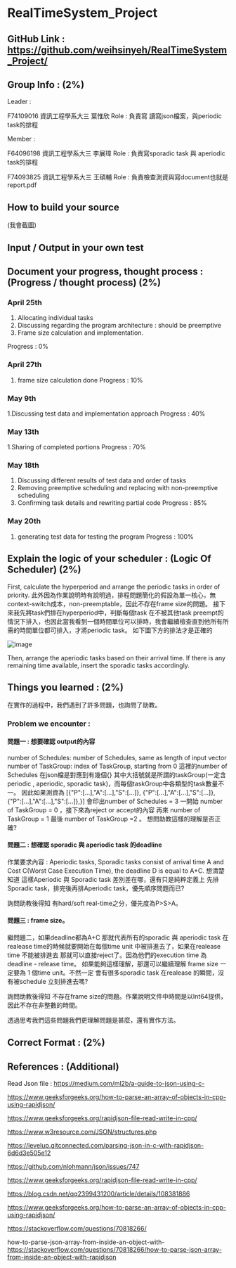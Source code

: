 # RealTimeSystem_Project

## GitHub Link : https://github.com/weihsinyeh/RealTimeSystem_Project/

## Group Info : (2%)

Leader : 

F74109016 資訊工程學系大三 葉惟欣     Role : 負責寫 讀寫json檔案，與periodic task的排程 

Member : 

F64096198 資訊工程學系大三 李展瑋     Role : 負責寫sporadic task 與 aperiodic task的排程

F74093825 資訊工程學系大三 王碩輔     Role : 負責檢查測資與寫document也就是report.pdf 


## How to build your source 

(我會截圖)

## Input / Output in your own test

## Document your progress, thought process : (Progress / thought process) (2%)
### April 25th
1. Allocating individual tasks 
2. Discussing regarding the program architecture : should be preemptive
3. Frame size calculation and implementation.

Progress : 0%

### April 27th
1. frame size calculation done 
Progress : 10%

### May 9th
1.Discussing test data and implementation approach
Progress : 40%

### May 13th
1.Sharing of completed portions
Progress : 70%

### May 18th
1. Discussing different results of test data and order of tasks
2. Removing preemptive scheduling and replacing with non-preemptive scheduling
3. Confirming task details and rewriting partial code
Progress : 85%

### May 20th
1. generating test data for testing the program
Progress : 100%
## Explain the logic of your scheduler : (Logic Of Scheduler) (2%)
First, calculate the hyperperiod and arrange the periodic tasks in order of priority. 
此外因為作業說明時有說明過，排程問題簡化的假設為單一核心，無context-switch成本，non-preemptable，因此不存在frame size的問題。
接下來我先將task們排在hyperperiod中，判斷每個task 在不被其他task preempt的情況下排入，也因此當我看到一個時間單位可以排時，我會繼續檢查直到他所有所需的時間單位都可排入，才將periodic task。
如下圖下方的排法才是正確的

![image](https://github.com/weihsinyeh/RealTimeSystem_Project/assets/90430653/124a2397-f3fa-4dd3-b7a9-367150f77631)

Then, arrange the aperiodic tasks based on their arrival time. If there is any remaining time available, insert the sporadic tasks accordingly.
## Things you learned : (2%)
在實作的過程中，我們遇到了許多問題，也詢問了助教。
### Problem we encounter :
#### **問題一 : 想要確認 output的內容**
number of Schedules: number of Schedules, same as length of input vector
number of TaskGroup: index of TaskGroup, starting from 0
這裡的number of Schedules 在json檔是對應到有幾個{} 其中大括號就是所謂的taskGroup(一定含periodic , aperiodic, sporadic task)，而每個taskGroup中各類型的task數量不一。
因此如果測資為 [{"P":[...],"A":[...],"S":[...]},
               {"P":[...],"A":[...],"S":[...]},
               {"P":[...],"A":[...],"S":[...]},}]
會印出number of Schedules = 3
一開始 number of TaskGroup = 0 ，接下來為reject or accept的內容
再來 number of TaskGroup = 1 最後 number of TaskGroup =2 。
想問助教這樣的理解是否正確?

#### **問題二 : 想確認 sporadic 與 aperiodic task 的deadline**
作業要求內容 : 
Aperiodic tasks, Sporadic tasks consist of arrival time A and Cost 
C(Worst Case Execution Time), the deadline D is equal to A+C. 
想清楚知道 這樣Aperiodic 與 Sporadic task 差別差在哪，還有只是純粹定義上
先排Sporadic task，排完後再排Aperiodic task，優先順序問題而已?

詢問助教後得知 有hard/soft real-time之分，優先度為P>S>A。
#### **問題三 : frame size。**
繼問題二，如果deadline都為A+C 那就代表所有的sporadic 與 aperiodic task 在
realease time的時候就要開始在每個time unit 中被排進去了，如果在realease 
time 不能被排進去 那就可以直接reject了。因為他們的execution time 為
deadline - release time。 
如果能夠這樣理解，那還可以繼續理解 frame size 一定要為 1 個time unit。不然一定
會有很多sporadic task 在realease 的瞬間，沒有被schedule 立刻排進去嗎?


詢問助教後得知 不存在frame size的問題。作業說明文件中時間是以Int64提供，因此不存在非整數的時間。


透過思考我們這些問題我們更理解問題是甚麼，還有實作方法。

## Correct Format : (2%)

## References : (Additional)
Read Json file : https://medium.com/ml2b/a-guide-to-json-using-c-

https://www.geeksforgeeks.org/how-to-parse-an-array-of-objects-in-cpp-using-rapidjson/

https://www.geeksforgeeks.org/rapidjson-file-read-write-in-cpp/

https://www.w3resource.com/JSON/structures.php

https://levelup.gitconnected.com/parsing-json-in-c-with-rapidjson-6d6d3e505e12

https://github.com/nlohmann/json/issues/747

https://www.geeksforgeeks.org/rapidjson-file-read-write-in-cpp/

https://blog.csdn.net/qq2399431200/article/details/108381886

https://www.geeksforgeeks.org/how-to-parse-an-array-of-objects-in-cpp-using-rapidjson/

https://stackoverflow.com/questions/70818266/

how-to-parse-json-array-from-inside-an-object-with-
https://stackoverflow.com/questions/70818266/how-to-parse-json-array-from-inside-an-object-with-rapidjson

